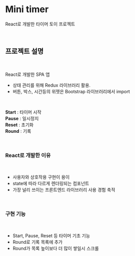 # Mini timer

React로 개발한 타이머 토이 프로젝트  


<br>

## 프로젝트 설명
<br>

React로 개발한 SPA 앱  
- 상태 관리를 위해 Redux 라이브러리 활용. 
- 버튼, 박스, 시간등의 위젯은 Bootstrap 라이브러리에서 import

<br>

**Start** : 타이머 시작  
**Pause** : 일시정지  
**Reset** : 초기화  
**Round** : 기록  

<br>

### React로 개발한 이유
<br>

- 사용자와 상호작용 구현이 용이
- state에 따라 다르게 렌더링되는 컴포넌트
- 가장 널리 쓰이는 프론트엔드 라이브러리 사용 경험 축적


<br>

### 구현 기능
<br>

- Start, Pause, Reset 등 타이머 기초 기능
- Round로 기록 목록에 추가
- Round가 목록 높이보다 더 많이 쌓일시 스크롤


<br>

